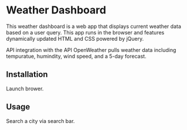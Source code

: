 # Weather Dashboard

This weather dashboard is a web app that displays current weather data based on a user query. This app runs in the browser and features dynamically updated HTML and CSS powered by jQuery.

API integration with the API OpenWeather pulls weather data including tempuratue, humindity, wind speed, and a 5-day forecast. 

## Installation

Launch brower.

## Usage 

Search a city via search bar. 


